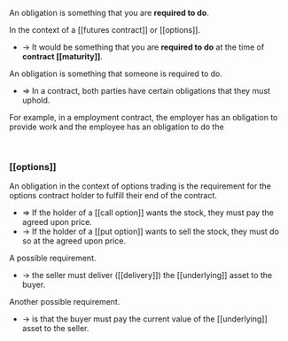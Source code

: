 An obligation is something that you are **required to do**.  

In the context of a [[futures contract]] or [[options]].

* -> It would be something that you are **required to do** at the time of **contract [[maturity]]**.  


An obligation is something that someone is required to do.
* => In a contract, both parties have certain obligations that they must uphold.


For example, in a employment contract, the employer has an obligation to provide work and the employee has an obligation to do the

<br>

### [[options]]

An obligation in the context of options trading is the requirement for the options contract holder to fulfill their end of the contract.  

* => If the holder of a [[call option]] wants the stock, they must pay the agreed upon price.
* -> If the holder of a [[put option]] wants to sell the stock, they must do so at the agreed upon price.


A possible requirement.  

* -> the seller must deliver ([[delivery]]) the [[underlying]] asset to the buyer.

Another possible requirement.  
* -> is that the buyer must pay the current value of the [[underlying]] asset to the seller.